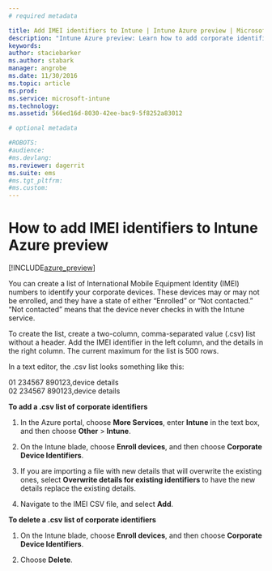 ```yaml
---
# required metadata

title: Add IMEI identifiers to Intune | Intune Azure preview | Microsoft Docs
description: "Intune Azure preview: Learn how to add corporate identifiers (IMEI numbers) to Microsoft Intune. "
keywords:
author: staciebarker
ms.author: stabark
manager: angrobe
ms.date: 11/30/2016
ms.topic: article
ms.prod:
ms.service: microsoft-intune
ms.technology:
ms.assetid: 566ed16d-8030-42ee-bac9-5f8252a83012

# optional metadata

#ROBOTS:
#audience:
#ms.devlang:
ms.reviewer: dagerrit
ms.suite: ems
#ms.tgt_pltfrm:
#ms.custom:
---
```


# How to add IMEI identifiers to Intune Azure preview

[!INCLUDE[azure_preview](../includes/azure_preview.md)]

You can create a list of International Mobile Equipment Identity (IMEI) numbers to identify your corporate devices. These devices may or may not be enrolled, and they have a state of either “Enrolled” or “Not contacted.” “Not contacted” means that the device never checks in with the Intune service.

To create the list, create a two-column, comma-separated value (.csv) list without a header. Add the IMEI identifier in the left column, and the details in the right column. The current maximum for the list is 500 rows.

In a text editor, the .csv list looks something like this:

01 234567 890123,device details</br>
02 234567 890123,device details

**To add a .csv list of corporate identifiers**

1. In the Azure portal, choose **More Services**, enter **Intune** in the text box, and then choose **Other** > **Intune**.

2. On the Intune blade, choose **Enroll devices**, and then choose **Corporate Device Identifiers**.

3. If you are importing a file with new details that will overwrite the existing ones, select **Overwrite details for existing identifiers** to have the new details replace the existing details.

4. Navigate to the IMEI CSV file, and select **Add**.

**To delete a .csv list of corporate identifiers**

1. On the Intune blade, choose **Enroll devices**, and then choose **Corporate Device Identifiers**.

2. Choose **Delete**.
